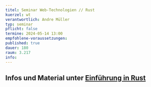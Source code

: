 ```yaml
---
titel: Seminar Web-Technologien // Rust
kuerzel: wt
verantwortlich: Andre Müller
typ: seminar
pflicht: false
termine: 2024-05-14 13:00
empfohlene-voraussetzungen: 
published: true
dauer: 180
raum: 3.217
info: 
---
```



## Infos und Material unter [Einführung in Rust](https://th-koeln.github.io/mi-master-wtw/workshops/2024/Rust/index/)

